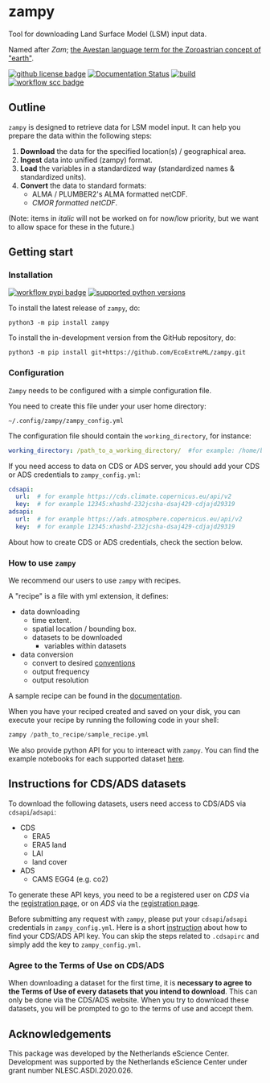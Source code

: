 # zampy
Tool for downloading Land Surface Model (LSM) input data.

Named after *Zam*; [the Avestan language term for the Zoroastrian concept of "earth"](https://en.wikipedia.org/wiki/Zam).

[![github license badge](https://img.shields.io/github/license/EcoExtreML/zampy)](https://github.com/EcoExtreML/zampy)
[![Documentation Status](https://readthedocs.org/projects/zampy/badge/?version=latest)](https://zampy.readthedocs.io/en/latest/?badge=latest)
[![build](https://github.com/EcoExtreML/zampy/actions/workflows/build.yml/badge.svg)](https://github.com/EcoExtreML/zampy/actions/workflows/build.yml)
[![workflow scc badge](https://sonarcloud.io/api/project_badges/measure?project=EcoExtreML_zampy&metric=coverage)](https://sonarcloud.io/dashboard?id=EcoExtreML_zampy)


## Outline
`zampy` is designed to retrieve data for LSM model input. It can help you prepare the data within the following steps:
1. **Download** the data for the specified location(s) / geographical area.
2. **Ingest** data into unified (zampy) format.
3. **Load** the variables in a standardized way (standardized names & standardized units).
4. **Convert** the data to standard formats:
    - ALMA / PLUMBER2's ALMA formatted netCDF.
    - *CMOR formatted netCDF*.

(Note: items in *italic* will not be worked on for now/low priority, but we want to allow space for these in the future.)

## Getting start

### Installation
[![workflow pypi badge](https://img.shields.io/pypi/v/zampy.svg?colorB=blue)](https://pypi.python.org/project/zampy/)
[![supported python versions](https://img.shields.io/pypi/pyversions/zampy)](https://pypi.python.org/project/zampy/)

To install the latest release of `zampy`, do:
```console
python3 -m pip install zampy
```

To install the in-development version from the GitHub repository, do:

```console
python3 -m pip install git+https://github.com/EcoExtreML/zampy.git
```

### Configuration
`Zampy` needs to be configured with a simple configuration file.

You need to create this file under your user home directory:

`~/.config/zampy/zampy_config.yml`

The configuration file should contain the `working_directory`, for instance:
```yaml
working_directory: /path_to_a_working_directory/  #for example: /home/bart/Zampy
```

If you need access to data on CDS or ADS server, you should add your CDS or ADS credentials to `zampy_config.yml`:

```yaml
cdsapi:
  url:  # for example https://cds.climate.copernicus.eu/api/v2
  key:  # for example 12345:xhashd-232jcsha-dsaj429-cdjajd29319
adsapi:
  url:  # for example https://ads.atmosphere.copernicus.eu/api/v2
  key:  # for example 12345:xhashd-232jcsha-dsaj429-cdjajd29319
```

About how to create CDS or ADS credentials, check the section below.

### How to use `zampy`

We recommend our users to use `zampy` with recipes.

A "recipe" is a file with yml extension, it defines:
- data downloading
  - time extent.
  - spatial location / bounding box.
  - datasets to be downloaded
    - variables within datasets
- data conversion
  - convert to desired [conventions](./src/zampy/conventions/)
  - output frequency
  - output resolution

A sample recipe can be found in the [documentation](https://zampy.readthedocs.io/en/latest/#how-to-use-zampy).

When you have your reciped created and saved on your disk, you can execute your recipe by running the following code in your shell:

```py
zampy /path_to_recipe/sample_recipe.yml
```

We also provide python API for you to intereact with `zampy`. You can find the example notebooks for each supported dataset [here](./demo/).

## Instructions for CDS/ADS datasets

To download the following datasets, users need access to CDS/ADS via `cdsapi`/`adsapi`:
- CDS
  - ERA5
  - ERA5 land
  - LAI
  - land cover
- ADS
  - CAMS EGG4 (e.g. co2)

To generate these API keys, you need to be a registered user on *CDS* via the [registration page](https://cds.climate.copernicus.eu/user/register?destination=%2F%23!%2Fhome), or on *ADS* via the [registration page](https://ads.atmosphere.copernicus.eu/user/register?destination=%2F%23!%2Fhome).

Before submitting any request with `zampy`, please put your `cdsapi`/`adsapi` credentials in `zampy_config.yml`. Here is a short [instruction](https://cds.climate.copernicus.eu/api-how-to) about how to find your CDS/ADS API key. You can skip the steps related to `.cdsapirc` and simply add the key to `zampy_config.yml`.

### Agree to the Terms of Use on CDS/ADS

When downloading a dataset for the first time, it is **necessary to agree to the Terms of Use of every datasets that you intend to download**. This can only be done via the CDS/ADS website. When you try to download these datasets, you will be prompted to go to the terms of use and accept them.


## Acknowledgements

This package was developed by the Netherlands eScience Center. Development was supported by the Netherlands eScience Center under grant number NLESC.ASDI.2020.026.